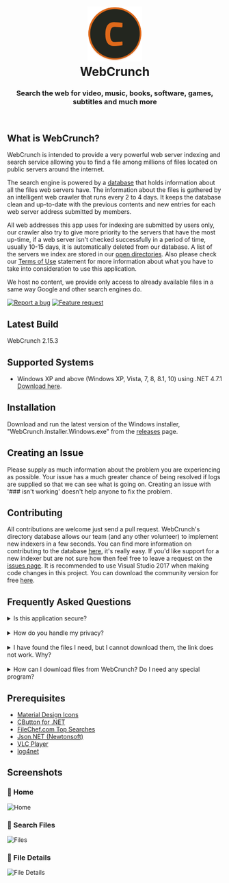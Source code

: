 <h1 align="center">
  <img src="/WebCrunch/Resources/new_logo.png" height="128" width="128" alt="Logo" />
  <br />
  WebCrunch
</h1>

<h3 align="center">Search the web for video, music, books, software, games, subtitles and much more</h3>
<div align="center">
</div>
<br />

## What is WebCrunch?
WebCrunch is intended to provide a very powerful web server indexing and search service allowing you to find a file among millions of files located on public servers around the internet. 

The search engine is powered by a [database](https://www.dropbox.com/s/charfmjveo2v1h3/open-files.json?dl=0) that holds information about all the files web servers have. The information about the files is gathered by an intelligent web crawler that runs every 2 to 4 days. It keeps the database clean and up-to-date with the previous contents and new entries for each web server address submitted by members. 

All web addresses this app uses for indexing are submitted by users only, our crawler also try to give more priority to the servers that have the most up-time, if a web server isn't checked successfully in a period of time, usually 10-15 days, it is automatically deleted from our database. A list of the servers we index are stored in our [open directories](https://github.com/HerbL27/WebCrunch/blob/master/api/open-directories.txt). Also please check our [Terms of Use](https://github.com/HerbL27/WebCrunch/blob/master/TERMSOFUSE.md) statement for more information about what you have to take into consideration to use this application.

We host no content, we provide only access to already available files in a same way Google and other search engines do.

[![Report a bug](http://i.imgur.com/xSpw482.png)](https://github.com/HerbL27/WebCrunch/issues/new) [![Feature request](http://i.imgur.com/mFO0OuX.png)](http://feathub.com/ekkash/WebCrunch)

## Latest Build
WebCrunch 2.15.3

## Supported Systems
* Windows XP and above (Windows XP, Vista, 7, 8, 8.1, 10) using .NET 4.7.1 [Download here](https://www.microsoft.com/net/download/dotnet-framework-runtime/net471).

## Installation
Download and run the latest version of the Windows installer, "WebCrunch.Installer.Windows.exe" from the [releases](https://github.com/HerbL27/WebCrunch/releases/latest) page.

## Creating an Issue
Please supply as much information about the problem you are experiencing as possible. Your issue has a much greater chance of being resolved if logs are supplied so that we can see what is going on. Creating an issue with '### isn't working' doesn't help anyone to fix the problem.

## Contributing
All contributions are welcome just send a pull request. WebCrunch's directory database allows our team (and any other volunteer) to implement new indexers in a few seconds. You can find more information on contributing to the database [here](https://github.com/HerbL27/WebCrunch/tree/master/api), it's really easy. If you'd like support for a new indexer but are not sure how then feel free to leave a request on the [issues page](https://github.com/HerbL27/WebCrunch/issues). It is recommended to use Visual Studio 2017 when making code changes in this project. You can download the community version for free [here](https://www.visualstudio.com/downloads/).

## Frequently Asked Questions
<details>
<summary>Is this application secure?</summary>
<br>
Yes. All communications between our servers (FYI, we use Dropbox and GitHub) and your client is 100% secure.
</details>
<br>
<details>
<summary>How do you handle my privacy?</summary>
<br>
We don't use cookies, store sessions, userid's or IP addresses. See our <a href="https://github.com/HerbL27/WebCrunch/blob/master/PRIVACYPOLICY.md">Privacy Policy</a> for more information. 
</details>
<br>
<details>
<summary>I have found the files I need, but I cannot download them, the link does not work. Why?</summary>
<br>
None of the file links you can find on this app is located on current server, so this can happen very frequently.
<br>
There could be several reasons for that:

 * These files were recently removed from the server they were located, by the owner of the server or by someone else in the case of public servers.
 * The server where the files are is turned off or is not connected to the Internet at the moment.
 * The owner of the server has put a restriction on downloading these files.
</details>
<br>
<details>
<summary>How can I download files from WebCrunch? Do I need any special program?</summary>
<br>
You don't need a special program but it is very recommended. For example, if you just open the link in your web browser you can't see what is happening exactly between you and the web server (see previous question). So I would recommend to use a good web client that supports queuing or your favorite download manager, when you located the file you want to download just copy the link and paste it in your web client or whatever, that's it.</details>

## Prerequisites
- [Material Design Icons](https://materialdesignicons.com/)
- [CButton for .NET](https://www.codeproject.com/Articles/26622/Custom-Button-Control-with-Gradient-Colors-and-Ext)
- [FileChef.com Top Searches](https://filechef.com/searches)
- [Json.NET (Newtonsoft)](https://newtonsoft.com/json)
- [VLC Player](https://videolan.org/vlc/)
- [log4net](https://logging.apache.org/log4net/)

## Screenshots
### 🏡 Home
![Home](https://github.com/HerbL27/WebCrunch/blob/master/Screenshots/Home.png?raw=true)

### 🔎 Search Files
![Files](https://github.com/HerbL27/WebCrunch/blob/master/Screenshots/Files.png?raw=true)

### 📂 File Details
![File Details](https://github.com/HerbL27/WebCrunch/blob/master/Screenshots/File%20Details.png?raw=true)
